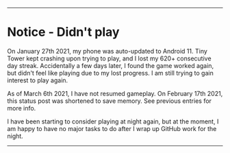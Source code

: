 
***

# Notice - Didn't play

On January 27th 2021, my phone was auto-updated to Android 11. Tiny Tower kept crashing upon trying to play, and I lost my 620+ consecutive day streak. Accidentally a few days later, I found the game worked again, but didn't feel like playing due to my lost progress. I am still trying to gain interest to play again.

As of March 6th 2021, I have not resumed gameplay. On February 17th 2021, this status post was shortened to save memory. See previous entries for more info.

I have been starting to consider playing at night again, but at the moment, I am happy to have no major tasks to do after I wrap up GitHub work for the night.

***
